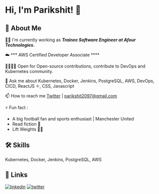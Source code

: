 
# Hi, I'm Parikshit! 👋


## 🚀 About Me
👩‍💻 I'm currently working as ***Trainee Software Engineer at Afour Technologies.***

☁️ *** AWS Certified Developer Associate ****

🫱🏽‍🫲🏾 Open for Open-source contributions, contribute to DevOps and Kubernetes community.


💬 Ask me about  Kubernetes, Docker, Jenkins, PostgreSQL, AWS, DevOps, CICD, ReactJS ⚛️, CSS, Javascript

📫 How to reach me [Twitter](https://twitter.com/parikshitprc) | parikshit2097@gmail.com



⚡️ Fun fact : 
* A big football fan and sports enthusiast | Manchester United 
* Read fiction 📖
* Lift Weights 🏋🏽 


## 🛠 Skills
 Kubernetes, Docker, Jenkins, PostgreSQL, AWS


## 🔗 Links

[![linkedin](https://img.shields.io/badge/linkedin-0A66C2?style=for-the-badge&logo=linkedin&logoColor=white)](https://www.linkedin.com/in/parikshit-chavan-73064b1b4/) 
[![twitter](https://img.shields.io/badge/twitter-1DA1F2?style=for-the-badge&logo=twitter&logoColor=white)](https://twitter.com/parikshitprc)



